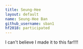 ```yaml
---
title: Seung-Hee
layout: default
name: Seung-Hee Ban
github_username: sban1
hf2018: participated
---
```


I can't believe I made it to this far!!!!